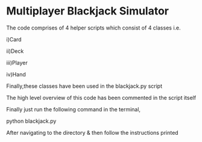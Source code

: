 # Multiplayer Blackjack Simulator

The code comprises of 4 helper scripts which consist of 4 classes i.e.

i)Card

ii)Deck

iii)Player

iv)Hand

Finally,these classes have been used in the blackjack.py script

The high level overview of this code has been commented in the script itself

Finally just run the following command in the terminal,

python blackjack.py 

After navigating to the directory & then follow the instructions printed 
